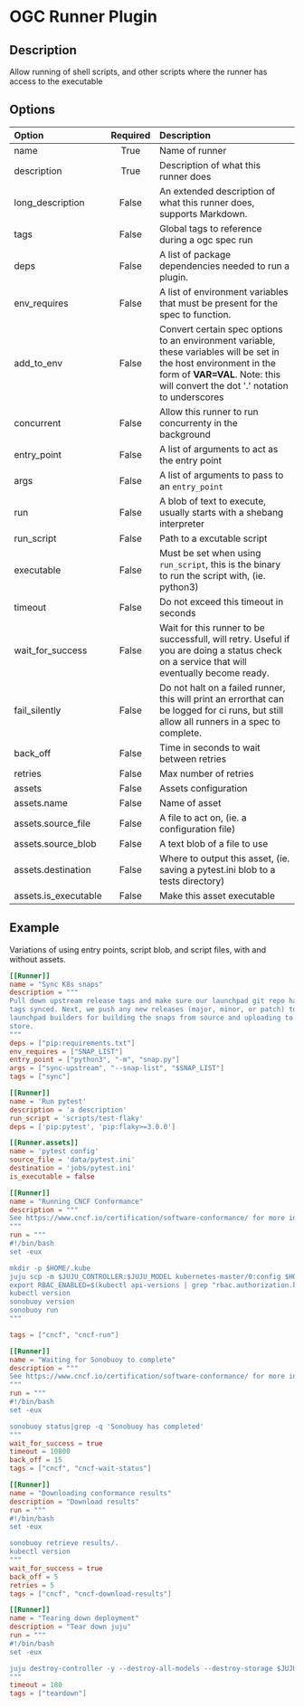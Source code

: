 # OGC Runner Plugin
## Description
Allow running of shell scripts, and other scripts where the runner has access to the executable

## Options

| Option | Required | Description |
|:---    |  :---:   |:---|
| name | True | Name of runner |
| description | True | Description of what this runner does |
| long_description | False | An extended description of what this runner does, supports Markdown. |
| tags | False | Global tags to reference during a ogc spec run |
| deps | False | A list of package dependencies needed to run a plugin. |
| env_requires | False | A list of environment variables that must be present for the spec to function. |
| add_to_env | False | Convert certain spec options to an environment variable, these variables will be set in the host environment in the form of **VAR=VAL**. Note: this will convert the dot '.' notation to underscores |
| concurrent | False | Allow this runner to run concurrenty in the background |
| entry_point | False | A list of arguments to act as the entry point |
| args | False | A list of arguments to pass to an `entry_point` |
| run | False | A blob of text to execute, usually starts with a shebang interpreter |
| run_script | False | Path to a excutable script |
| executable | False | Must be set when using `run_script`, this is the binary to run the script with, (ie. python3) |
| timeout | False | Do not exceed this timeout in seconds |
| wait_for_success | False | Wait for this runner to be successfull, will retry. Useful if you are doing a status check on a service that will eventually become ready. |
| fail_silently | False | Do not halt on a failed runner, this will print an errorthat can be logged for ci runs, but still allow all runners in a spec to complete. |
| back_off | False | Time in seconds to wait between retries |
| retries | False | Max number of retries |
| assets | False | Assets configuration |
| assets.name | False | Name of asset |
| assets.source_file | False | A file to act on, (ie. a configuration file) |
| assets.source_blob | False | A text blob of a file to use |
| assets.destination | False | Where to output this asset, (ie. saving a pytest.ini blob to a tests directory) |
| assets.is_executable | False | Make this asset executable |


## Example

Variations of using entry points, script blob, and script files, with and without assets.

```toml
[[Runner]]
name = "Sync K8s snaps"
description = """
Pull down upstream release tags and make sure our launchpad git repo has those
tags synced. Next, we push any new releases (major, minor, or patch) to the
launchpad builders for building the snaps from source and uploading to the snap
store.
"""
deps = ["pip:requirements.txt"]
env_requires = ["SNAP_LIST"]
entry_point = ["python3", "-m", "snap.py"]
args = ["sync-upstream", "--snap-list", "$SNAP_LIST"]
tags = ["sync"]

[[Runner]]
name = 'Run pytest'
description = 'a description'
run_script = 'scripts/test-flaky'
deps = ['pip:pytest', 'pip:flaky>=3.0.0']

[[Runner.assets]]
name = 'pytest config'
source_file = 'data/pytest.ini'
destination = 'jobs/pytest.ini'
is_executable = false

[[Runner]]
name = "Running CNCF Conformance"
description = """
See https://www.cncf.io/certification/software-conformance/ for more information.
"""
run = """
#!/bin/bash
set -eux

mkdir -p $HOME/.kube
juju scp -m $JUJU_CONTROLLER:$JUJU_MODEL kubernetes-master/0:config $HOME/.kube/
export RBAC_ENABLED=$(kubectl api-versions | grep "rbac.authorization.k8s.io/v1beta1" -c)
kubectl version
sonobuoy version
sonobuoy run
"""

tags = ["cncf", "cncf-run"]

[[Runner]]
name = "Waiting for Sonobuoy to complete"
description = """
See https://www.cncf.io/certification/software-conformance/ for more information.
"""
run = """
#!/bin/bash
set -eux

sonobuoy status|grep -q 'Sonobuoy has completed'
"""
wait_for_success = true
timeout = 10800
back_off = 15
tags = ["cncf", "cncf-wait-status"]

[[Runner]]
name = "Downloading conformance results"
description = "Download results"
run = """
#!/bin/bash
set -eux

sonobuoy retrieve results/.
kubectl version
"""
wait_for_success = true
back_off = 5
retries = 5
tags = ["cncf", "cncf-download-results"]

[[Runner]]
name = "Tearing down deployment"
description = "Tear down juju"
run = """
#!/bin/bash
set -eux

juju destroy-controller -y --destroy-all-models --destroy-storage $JUJU_CONTROLLER
"""
timeout = 180
tags = ["teardown"]
```
